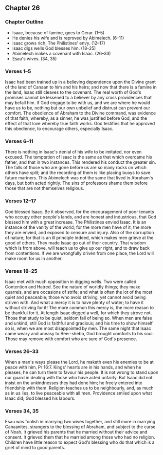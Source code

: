 ## Chapter 26

### Chapter Outline

- Isaac, because of famine, goes to Gerar. (1–5)
- He denies his wife and is reproved by Abimelech. (6–11)
- Isaac grows rich, The Philistines' envy. (12–17)
- Isaac digs wells God blesses him. (18–25)
- Abimelech makes a covenant with Isaac. (26–33)
- Esau's wives. (34, 35)

### Verses 1–5

Isaac had been trained up in a believing dependence upon the Divine grant of the land of Canaan to him and his heirs; and now that there is a famine in the land, Isaac still cleaves to the covenant. The real worth of God's promises cannot be lessened to a believer by any cross providences that may befall him. If God engage to be with us, and we are where he would have us to be, nothing but our own unbelief and distrust can prevent our comfort. The obedience of Abraham to the Divine command, was evidence of that faith, whereby, as a sinner, he was justified before God, and the effect of that love whereby true faith works. God testifies that he approved this obedience, to encourage others, especially Isaac.

### Verses 6–11

There is nothing in Isaac's denial of his wife to be imitated, nor even excused. The temptation of Isaac is the same as that which overcame his father, and that in two instances. This rendered his conduct the greater sin. The falls of those who are gone before us are so many rocks on which others have split; and the recording of them is like placing buoys to save future mariners. This Abimelech was not the same that lived in Abraham's days, but both acted rightly. The sins of professors shame them before those that are not themselves religious.

### Verses 12–17

God blessed Isaac. Be it observed, for the encouragement of poor tenants who occupy other people's lands, and are honest and industrious, that God blessed him with a great increase. The Philistines envied Isaac. It is an instance of the vanity of the world; for the more men have of it, the more they are envied, and exposed to censure and injury. Also of the corruption of nature; for that is an ill principle indeed, which makes men grieve at the good of others. They made Isaac go out of their country. That wisdom which is from above, will teach us to give up our right, and to draw back from contentions. If we are wrongfully driven from one place, the Lord will make room for us in another.

### Verses 18–25

Isaac met with much opposition in digging wells. Two were called Contention and Hatred. See the nature of worldly things; they make quarrels, and are occasions of strife; and what is often the lot of the most quiet and peaceable; those who avoid striving, yet cannot avoid being striven with. And what a mercy it is to have plenty of water; to have it without striving for it! The more common this mercy is, the more reason to be thankful for it. At length Isaac digged a well, for which they strove not. Those that study to be quiet, seldom fail of being so. When men are false and unkind, still God is faithful and gracious; and his time to show himself so is, when we are most disappointed by men. The same night that Isaac came weary and uneasy to Beer-sheba, God brought comforts to his soul. Those may remove with comfort who are sure of God's presence.

### Verses 26–33

When a man's ways please the Lord, he maketh even his enemies to be at peace with him, Pr 16:7. Kings' hearts are in his hands, and when he pleases, he can turn them to favour his people. It is not wrong to stand upon our guard in dealing with those who have acted unfairly. But Isaac did not insist on the unkindnesses they had done him; he freely entered into friendship with them. Religion teaches us to be neighbourly, and, as much as in us lies, to live peaceable with all men. Providence smiled upon what Isaac did; God blessed his labours.

### Verses 34, 35

Esau was foolish in marrying two wives together, and still more in marrying Canaanites, strangers to the blessing of Abraham, and subject to the curse of Noah. It grieved his parents that he married without their advice and consent. It grieved them that he married among those who had no religion. Children have little reason to expect God's blessing who do that which is a grief of mind to good parents.

